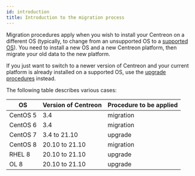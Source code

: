```yaml
---
id: introduction
title: Introduction to the migration process
---
```


Migration procedures apply when you wish to install your Centreon on a different OS (typically, to change from an unsupported OS to a [supported OS](../installation/prerequisites.md#operating-systems)). You need to install a new OS and a new Centreon platform, then migrate your old data to the new platform.

If you just want to switch to a newer version of Centreon and your current platform is already installed on a supported OS, use the [upgrade procedures](../upgrade/introduction.md) instead.

The following table describes various cases:

| OS | Version of Centreon | Procedure to be applied |
| ---- | ---- | ---- |
| CentOS 5 | 3.4 | migration |
| CentOS 6 | 3.4 | migration |
| CentOS 7 | 3.4 to 21.10 | upgrade |
| CentOS 8 | 20.10 to 21.10 | migration |
| RHEL 8 | 20.10 to 21.10 | upgrade |
| OL 8 | 20.10 to 21.10 | upgrade |
